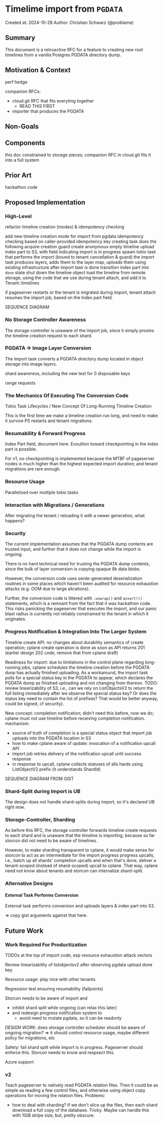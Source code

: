 # Timelime import from `PGDATA`

Created at: 2024-10-28
Author: Christian Schwarz (@problame)

## Summary

This document is a retroactive RFC for a feature to creating new root timelines
from a vanilla Postgres PGDATA directory dump.

## Motivation & Context

perf hedge

companion RFCs:
* cloud.git RFC that fits everyting together
  * READ THIS FIRST
* importer that produces the PGDATA

## Non-Goals

## Components

this doc constrained to storage pieces; companion RFC in cloud.git fits it into a full system

## Prior Art

hackathon code

## Proposed Implementation

### High-Level

refactor timeline creation (modes) & idempotency checking

add new timeline creation mode for import from pgdata
idempotency checking based on caller-provided idempotency key
creating task does the following
acquire creation guard
create anonymous empty timeline
upload index part to S3, with field indicating import is in progress
spawn tokio task that performs the import (bound to tenant cancellation & guard)
the import task produces layers, adds them to the layer map, uploads them using existing infrastructure
after import task is done
transition index part into `done` state
shut down the timeline object
load the timeline from remote storage, using the code that we use during tenant attach, and add it to Tenant::timelines

if pageserver restarts or the tenant is migrated during import, tenant attach resumes the import job, based on the
Index part field.

SEQUENCE DIAGRAM


### No Storage Controller Awareness

The storage controller is unaware of the import job, since it simply proxies the timeline creation request to each shard.

### PGDATA => Image Layer Conversion

The import task converts a PGDATA directory dump located in object storage into image layers.

shard awareness, including the new test for 0 disposable keys

range requests

### The Mechanics Of Executing The Conversion Code

Tokio Task Lifecycles / New Concept Of Long-Running Timeline Creation

This is the first time we make a timeline creation run long, and need to make it survive PS restarts and tenant migrations.

### Resumability & Forward Progress

Index Part field, document here.
Evoultion toward checkpointing in the index part is possible.

For v1, no checkpointing is implemented because the MTBF of pageserver nodes is much higher than
the highest expected import duration; and tenant migrations are rare enough.

### Resource Usage

Parallelized over multiple tokio tasks

### Interaction with Migrations / Generations

After migrating the tenant / reloading it with a newer generation, what happens?

### Security

The current implementation assumes that the PGDATA dump contents are trusted input,
and further that it does not change while the import is ongoing.

There is no hard technical need for trusting the PGDATA dump contents, since
the bulk of layer conversion is copying opaque 8k data blobs.

However, the conversion code uses serde-generated deserialization routines in some
places which haven't been audited for resource exhaustion attacks (e.g. OOM due to large allcations).

Further, the conversion code is littered with `.unwrap()` and `assert!()` statements, which
is a remnant from the fact that it was hackathon code. This risks panicking the pageserver
that executes the import, and our panic blast radius is currently not reliably constrained
to the tenant in which it originates.

### Progress Notification & Integration Into The Larger System

Timeline create API: no changes about durability semantics of create operation; cplane create
operation is done as soon as API returns 201 (earlier design 202 code, remove that from cplane draft)

Readiness for import: due to limitations in the control plane regarding long-running jobs, cplane
schedules the timeline creation before the PGDATA dunp has actually finished uploading.
As a workaround, the import task polls for a special status key in the PGDATA to appear, which
declares the PGDATA dump as finished uploading and not changing from thereon.
TODO: review linearizability of S3, i.e., can we rely on ListObjectsV2 to return the
full listing immediately after we observe the special status key? Or does the status key
need to contain the list of prefixes? That would be better anyway, could be signed, cf security).

New concept: completion notification; didn't need this before, now we do;
cplane must not use timeline before receiving completion notification.
mechanism:
* source of truth of completion is a special status object that import job uploads into the PGDATA location in S3
* how to make cplane aware of update: invocation of a notification upcall API
* import job retries delivery of the notification upcall until success response
* in response to upcall, cplane collects statuses of alls hards using ListObjectV2 prefix (it understands ShardId)

SEQUENCE DIAGRAM FROM GIST

### Shard-Split during Import is UB

The design does not handle shard-splits during import, so it's declared UB right now.

### Storage-Controller, Sharding

As before this RFC, the storage controller forwards timeline create requests to each
shard and is unaware that the timeline is importing, because so far storcon did not need
to be aware of timelines.

However, to make sharding transparent to cplane, it would make sense for storcon to
act as an intermediate for the import progress progress upcalls, i.e., batch up all
shards' completion upcalls and when that's done, deliver a tenant-scoped (instead of shard-scoped)
upcall to cplane.
That way, cplane need not know about tenants and storcon can internalize shard-split.

### Alternative Designs

#### External Task Performs Conversion

External task performs conversion and uploads layers & index part into S3.

=> copy gist arguments against that here.


## Future Work

### Work Required For Productization

TODOs at the top of import code, esp resource exhaustion attack vectors

Review linearizability of listobjectsv2 after observing pgdata upload done key.

Resource usage: play nice with other tenants

Regression test ensuring resumability (failpoints)

Storcon needs to be aware of import and
- inhibit shard split while ongoing (can relax this later)
- and redesign progress notification system to
  - avoid need to mutate pgdata, so it can be readonly

DESIGN WORK: does storage controller scheduler should be aware of ongoing migration?
=> it should control resource usage, maybe different policy for migrations, etc

Safety: fail shard split while import is in progress. Pageserver should enforce this.
Storcon needs to know and respsect this.

Azure support

### v2

Teach pageserver to natively read PGDATA relation files. Then it could be as simple
as reading a few control files, and otherwise using object copy operations for
moving the relation files.
Problems:
- how to deal with sharding? If we don't slice up the files, then each shard
download a full copy of the database. Tricky. Maybe can handle this with 1GiB stripe size,
but, pretty obscure.

